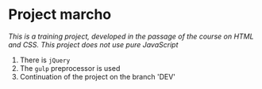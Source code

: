 # Project marcho

_This is a training project, developed in the passage of the course on HTML and CSS. This project does not use pure JavaScript_

1. There is `jQuery`
2. The `gulp` preprocessor is used
3. Continuation of the project on the branch 'DEV'
